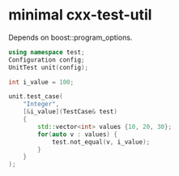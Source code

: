 # minimal cxx-test-util

Depends on boost::program_options.


```cpp
using namespace test;
Configuration config;
UnitTest unit(config);

int i_value = 100;

unit.test_case(
	"Integer", 
	[&i_value](TestCase& test)
	{
		std::vector<int> values {10, 20, 30};
		for(auto v : values) {
			test.not_equal(v, i_value);
		}
	}
);
```

